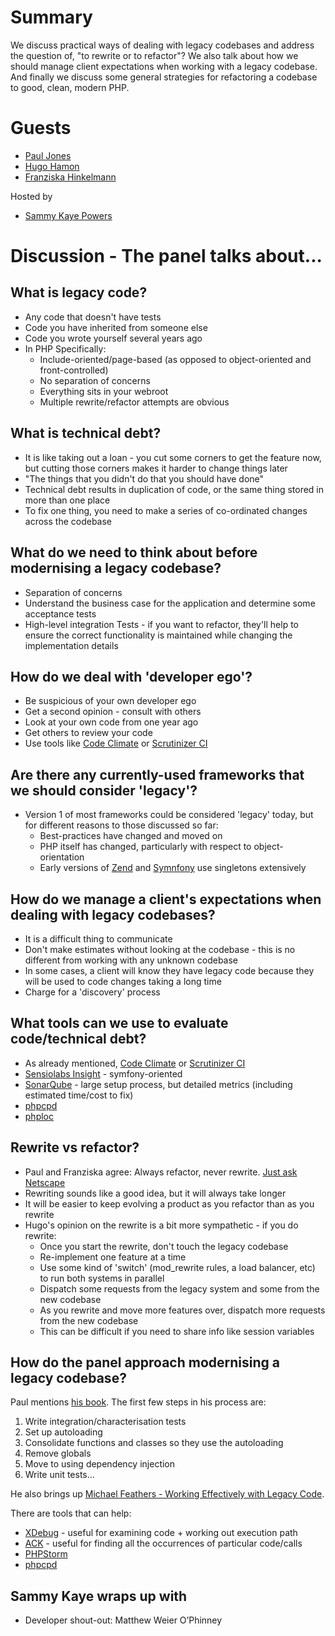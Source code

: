 # Summary
We discuss practical ways of dealing with legacy codebases and address the question of, "to rewrite or to refactor"? We also talk about how we should manage client expectations when working with a legacy codebase. And finally we discuss some general strategies for refactoring a codebase to good, clean, modern PHP.

# Guests
* [Paul Jones](https://twitter.com/pmjones)
* [Hugo Hamon](https://twitter.com/hhamon)
* [Franziska Hinkelmann](https://twitter.com/fhinkel)

Hosted by
* [Sammy Kaye Powers](https://twitter.com/SammyK)

# Discussion - The panel talks about...

## What is legacy code?
* Any code that doesn't have tests
* Code you have inherited from someone else
* Code you wrote yourself several years ago
* In PHP Specifically:
  * Include-oriented/page-based (as opposed to object-oriented and front-controlled)
  * No separation of concerns
  * Everything sits in your webroot
  * Multiple rewrite/refactor attempts are obvious

## What is technical debt?
* It is like taking out a loan - you cut some corners to get the feature now, but cutting those corners makes it harder to change things later
* "The things that you didn't do that you should have done"
* Technical debt results in duplication of code, or the same thing stored in more than one place
* To fix one thing, you need to make a series of co-ordinated changes across the codebase

## What do we need to think about before modernising a legacy codebase?
* Separation of concerns
* Understand the business case for the application and determine some acceptance tests
* High-level integration Tests - if you want to refactor, they'll help to ensure the correct functionality is maintained while changing the implementation details

## How do we deal with 'developer ego'?
* Be suspicious of your own developer ego
* Get a second opinion - consult with others
* Look at your own code from one year ago
* Get others to review your code
* Use tools like [Code Climate](https://codeclimate.com/) or [Scrutinizer CI](https://scrutinizer-ci.com/)

## Are there any currently-used frameworks that we should consider 'legacy'?
* Version 1 of most frameworks could be considered 'legacy' today, but for different reasons to those discussed so far:
  * Best-practices have changed and moved on
  * PHP itself has changed, particularly with respect to object-orientation
  * Early versions of [Zend](http://framework.zend.com/) and [Symnfony](https://symfony.com/) use singletons extensively

## How do we manage a client's expectations when dealing with legacy codebases?
* It is a difficult thing to communicate
* Don't make estimates without looking at the codebase - this is no different from working with any unknown codebase
* In some cases, a client will know they have legacy code because they will be used to code changes taking a long time
* Charge for a 'discovery' process

## What tools can we use to evaluate code/technical debt?
* As already mentioned, [Code Climate](https://codeclimate.com/) or [Scrutinizer CI](https://scrutinizer-ci.com/)
* [Sensiolabs Insight](https://insight.sensiolabs.com/) - symfony-oriented
* [SonarQube](http://www.sonarqube.org/) - large setup process, but detailed metrics (including estimated time/cost to fix)
* [phpcpd](https://github.com/sebastianbergmann/phpcpd)
* [phploc](https://github.com/sebastianbergmann/phploc)

## Rewrite vs refactor?
* Paul and Franziska agree: Always refactor, never rewrite. [Just ask Netscape](http://www.joelonsoftware.com/articles/fog0000000069.html)
* Rewriting sounds like a good idea, but it will always take longer
* It will be easier to keep evolving a product as you refactor than as you rewrite
* Hugo's opinion on the rewrite is a bit more sympathetic - if you do rewrite:
  * Once you start the rewrite, don't touch the legacy codebase
  * Re-implement one feature at a time
  * Use some kind of 'switch' (mod_rewrite rules, a load balancer, etc) to run both systems in parallel
  * Dispatch some requests from the legacy system and some from the new codebase
  * As you rewrite and move more features over, dispatch more requests from the new codebase
  * This can be difficult if you need to share info like session variables

## How do the panel approach modernising a legacy codebase?
Paul mentions [his book](https://leanpub.com/mlaphp). The first few steps in his process are:
1. Write integration/characterisation tests
2. Set up autoloading
3. Consolidate functions and classes so they use the autoloading
4. Remove globals
5. Move to using dependency injection
6. Write unit tests...

He also brings up [Michael Feathers - Working Effectively with Legacy Code](http://www.amazon.co.uk/Working-Effectively-Legacy-Michael-Feathers/dp/0131177052).

There are tools that can help:
* [XDebug](https://xdebug.org/) - useful for examining code + working out execution path
* [ACK](http://beyondgrep.com/) - useful for finding all the occurrences of particular code/calls
* [PHPStorm](https://www.jetbrains.com/phpstorm/)
* [phpcpd](https://github.com/sebastianbergmann/phpcpd)

## Sammy Kaye wraps up with
* Developer shout-out: Matthew Weier O’Phinney
